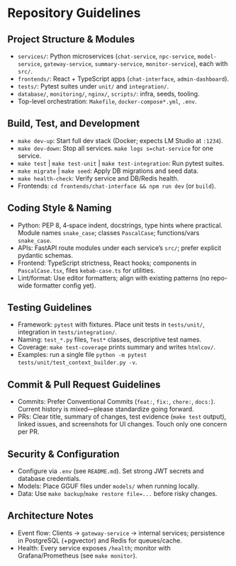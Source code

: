 # Repository Guidelines

## Project Structure & Modules
- `services/`: Python microservices (`chat-service`, `npc-service`, `model-service`, `gateway-service`, `summary-service`, `monitor-service`), each with `src/`.
- `frontends/`: React + TypeScript apps (`chat-interface`, `admin-dashboard`).
- `tests/`: Pytest suites under `unit/` and `integration/`.
- `database/`, `monitoring/`, `nginx/`, `scripts/`: infra, seeds, tooling.
- Top-level orchestration: `Makefile`, `docker-compose*.yml`, `.env`.

## Build, Test, and Development
- `make dev-up`: Start full dev stack (Docker; expects LM Studio at `:1234`).
- `make dev-down`: Stop all services. `make logs s=chat-service` for one service.
- `make test` | `make test-unit` | `make test-integration`: Run pytest suites.
- `make migrate` | `make seed`: Apply DB migrations and seed data.
- `make health-check`: Verify service and DB/Redis health.
- Frontends: `cd frontends/chat-interface && npm run dev` (or `build`).

## Coding Style & Naming
- Python: PEP 8, 4‑space indent, docstrings, type hints where practical. Module names `snake_case`; classes `PascalCase`; functions/vars `snake_case`.
- APIs: FastAPI route modules under each service’s `src/`; prefer explicit pydantic schemas.
- Frontend: TypeScript strictness, React hooks; components in `PascalCase.tsx`, files `kebab-case.ts` for utilities.
- Lint/format: Use editor formatters; align with existing patterns (no repo-wide formatter config yet).

## Testing Guidelines
- Framework: `pytest` with fixtures. Place unit tests in `tests/unit/`, integration in `tests/integration/`.
- Naming: `test_*.py` files, `Test*` classes, descriptive test names.
- Coverage: `make test-coverage` prints summary and writes `htmlcov/`.
- Examples: run a single file `python -m pytest tests/unit/test_context_builder.py -v`.

## Commit & Pull Request Guidelines
- Commits: Prefer Conventional Commits (`feat:`, `fix:`, `chore:`, `docs:`). Current history is mixed—please standardize going forward.
- PRs: Clear title, summary of changes, test evidence (`make test` output), linked issues, and screenshots for UI changes. Touch only one concern per PR.

## Security & Configuration
- Configure via `.env` (see `README.md`). Set strong JWT secrets and database credentials.
- Models: Place GGUF files under `models/` when running locally.
- Data: Use `make backup`/`make restore file=...` before risky changes.

## Architecture Notes
- Event flow: Clients → `gateway-service` → internal services; persistence in PostgreSQL (+pgvector) and Redis for queues/cache.
- Health: Every service exposes `/health`; monitor with Grafana/Prometheus (see `make monitor`).
